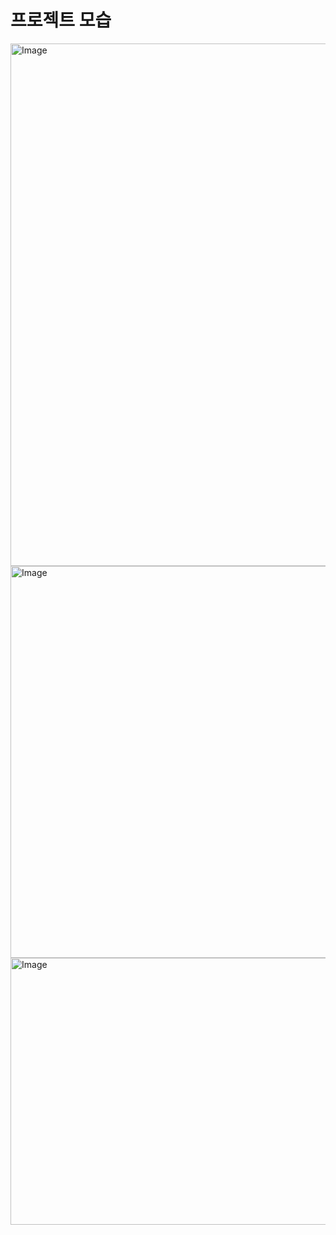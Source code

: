 # 프로젝트 모습

<img width="1047" height="836" alt="Image" src="https://github.com/user-attachments/assets/448858a7-b3ce-4070-9a97-e8cc463295ac" />

<img width="1138" height="627" alt="Image" src="https://github.com/user-attachments/assets/de291347-8602-4c8b-b0ec-b273ebcea62b" />

<img width="999" height="427" alt="Image" src="https://github.com/user-attachments/assets/3566c734-be1a-450a-9bfa-50a1bac76d80" />

